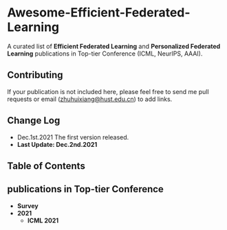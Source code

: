 # Awesome-Efficient-Federated-Learning
A curated list of **Efficient Federated Learning** and **Personalized Federated Learning** publications in Top-tier Conference (ICML, NeurIPS, AAAI).
## Contributing
If your publication is not included here, please feel free to send me pull requests or email (zhuhuixiang@hust.edu.cn) to add links.
## Change Log
- Dec.1st.2021 The first version released.
- **Last Update: Dec.2nd.2021**
## Table of Contents

## publications in Top-tier Conference
   - **Survey**
   - **2021**
     - **ICML 2021**

